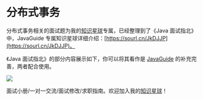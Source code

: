 # 分布式事务

分布式事务相关的面试题为我的[知识星球](https://sourl.cn/JkDJJP)专属，已经整理到了《Java 面试指北》中，JavaGuide 专属知识星球详细介绍：[https://sourl.cn/JkDJJP](https://sourl.cn/JkDJJP)。

《Java 面试指北》的部分内容展示如下，你可以将其看作是  [JavaGuide](https://javaguide.cn/#/) 的补充完善，两者配合使用。

![](https://gitee.com/SnailClimb/blog-images/raw/master/cs//javamianshizhibei.png)

面试小册/一对一交流/面试修改/求职指南。欢迎加入我的[知识星球](https://sourl.cn/JkDJJP)！


